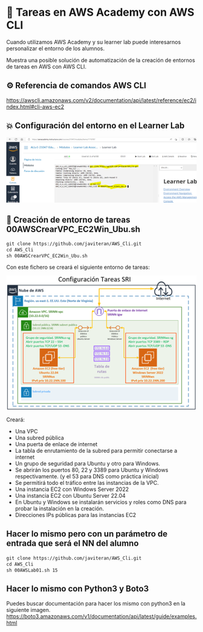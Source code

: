 # :dizzy: Tareas en AWS Academy con AWS CLI

Cuando utilizamos AWS Academy y su learner lab puede interesarnos personalizar el entorno de los alumnos.

Muestra una posible solución de automatización de la creación de entornos de tareas en AWS con AWS CLI.

## :gear: Referencia de comandos AWS CLI

https://awscli.amazonaws.com/v2/documentation/api/latest/reference/ec2/index.html#cli-aws-ec2

## :collision: Configuración del entorno en el Learner Lab

![ConfigurarEntornoLearnerLab.PNG](imagenes/ConfigurarEntornoLearnerLab.PNG)

## :hammer: Creación de entorno de tareas 00AWSCrearVPC_EC2Win_Ubu.sh

```git
git clone https://github.com/javiteran/AWS_Cli.git
cd AWS_Cli
sh 00AWSCrearVPC_EC2Win_Ubu.sh
```

Con este fichero se creará el siguiente entorno de tareas:

![00AWSCrearVPC_EC2Win_Ubu.PNG](imagenes/00AWSCrearVPC_EC2Win_Ubu.PNG)

Creará:

* Una VPC
* Una subred pública
* Una puerta de enlace de internet
* La tabla de enrutamiento de la subred para permitir conectarse a internet
* Un grupo de seguridad para Ubuntu y otro para Windows.
* Se abrirán los puertos 80, 22 y 3389 para Ubuntu y Windows respectivamente. (y el 53 para DNS como práctica inicial)
* Se permitirá todo el tráfico entre las instancias de la VPC.
* Una instancia EC2 con Windows Server 2022 
* Una instancia EC2 con Ubuntu Server 22.04
* En Ubuntu y Windows se instalarán servicios y roles como DNS para probar la instalación en la creación.
* Direcciones IPs públicas para las instancias EC2

## Hacer lo mismo pero con un parámetro de entrada que será el NN del alumno

```git
git clone https://github.com/javiteran/AWS_Cli.git
cd AWS_Cli
sh 00AWSLab01.sh 15 
```


## Hacer lo mismo con Python3 y Boto3

Puedes buscar documentación para hacer los mismo con python3 en la siguiente imagen.
https://boto3.amazonaws.com/v1/documentation/api/latest/guide/examples.html
